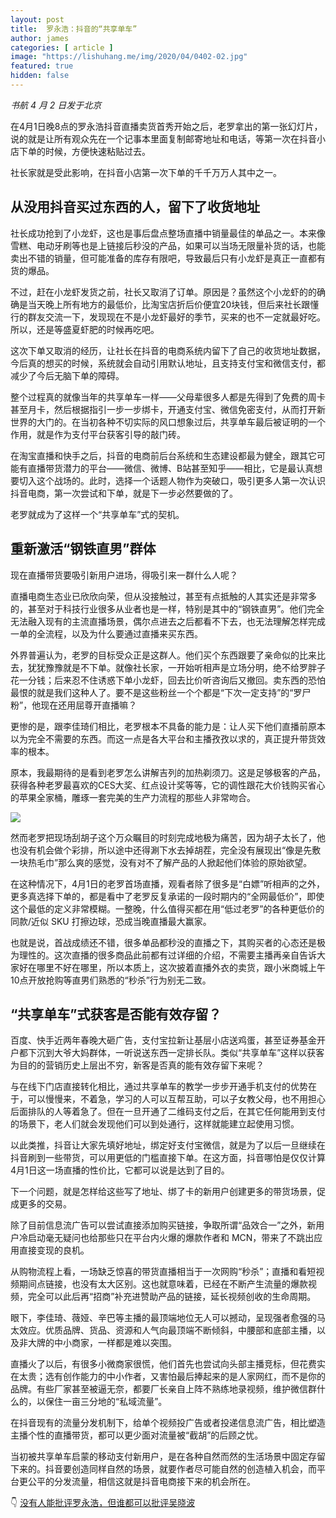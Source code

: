 ```yaml
---
layout: post
title:  罗永浩：抖音的“共享单车”
author: james
categories: [ article ]
image: "https://lishuhang.me/img/2020/04/0402-02.jpg"
featured: true
hidden: false
---
```






*书航 4 月 2 日发于北京*

在4月1日晚8点的罗永浩抖音直播卖货首秀开始之后，老罗拿出的第一张幻灯片，说的就是让所有观众先在一个记事本里面复制邮寄地址和电话，等第一次在抖音小店下单的时候，方便快速粘贴过去。

社长家就是受此影响，在抖音小店第一次下单的千千万万人其中之一。

## 从没用抖音买过东西的人，留下了收货地址

社长成功抢到了小龙虾，这也是事后盘点整场直播中销量最佳的单品之一。本来像雪糕、电动牙刷等也是上链接后秒没的产品，如果可以当场无限量补货的话，也能卖出不错的销量，但可能准备的库存有限吧，导致最后只有小龙虾是真正一直都有货的爆品。

不过，赶在小龙虾发货之前，社长又取消了订单。原因是？虽然这个小龙虾的的确确是当天晚上所有地方的最低价，比淘宝店折后价便宜20块钱，但后来社长跟懂行的群友交流一下，发现现在不是小龙虾最好的季节，买来的也不一定就最好吃。所以，还是等盛夏虾肥的时候再吃吧。

这次下单又取消的经历，让社长在抖音的电商系统内留下了自己的收货地址数据，今后真的想买的时候，系统就会自动引用默认地址，且支持支付宝和微信支付，都减少了今后无脑下单的障碍。

整个过程真的就像当年的共享单车一样——父母辈很多人都是先得到了免费的周卡甚至月卡，然后根据指引一步一步绑卡，开通支付宝、微信免密支付，从而打开新世界的大门的。在当初各种不切实际的风口想象过后，共享单车最后被证明的一个作用，就是作为支付平台获客引导的敲门砖。

在淘宝直播和快手之后，抖音的电商前后台系统和生态建设都最为健全，跟其它可能有直播带货潜力的平台——微信、微博、B站甚至知乎——相比，它是最认真想要切入这个战场的。此时，选择一个话题人物作为突破口，吸引更多人第一次认识抖音电商，第一次尝试和下单，就是下一步必然要做的了。

老罗就成为了这样一个“共享单车”式的契机。

## 重新激活“钢铁直男”群体

现在直播带货要吸引新用户进场，得吸引来一群什么人呢？

直播电商生态业已欣欣向荣，但从没接触过，甚至有点抵触的人其实还是非常多的，甚至对于科技行业很多从业者也是一样，特别是其中的“钢铁直男”。他们完全无法融入现有的主流直播场景，偶尔点进去之后都看不下去，也无法理解怎样完成一单的全流程，以及为什么要通过直播来买东西。

外界普遍认为，老罗的目标受众正是这群人。他们买个东西跟要了亲命似的比来比去，犹犹豫豫就是不下单。就像社长家，一开始听相声是立场分明，绝不给罗胖子花一分钱；后来忍不住诱惑下单小龙虾，回去比价听咨询后又撤回。卖东西的恐怕最恨的就是我们这种人了。要不是这些粉丝一个个都是“下次一定支持”的“罗尸粉”，他现在还用屈尊开直播嘛？

更惨的是，跟李佳琦们相比，老罗根本不具备的能力是：让人买下他们直播前原本以为完全不需要的东西。而这一点是各大平台和主播孜孜以求的，真正提升带货效率的根本。

原本，我最期待的是看到老罗怎么讲解吉列的加热剃须刀。这是足够极客的产品，获得各种老罗最喜欢的CES大奖、红点设计奖等等，它的调性跟花大价钱购买省心的苹果全家桶，雕琢一套完美的生产力流程的那些人非常吻合。

![](https://lishuhang.me/img/2020/04/0402-01.jpg)

然而老罗把现场刮胡子这个万众瞩目的时刻完成地极为痛苦，因为胡子太长了，他也没有机会做个彩排，所以途中还得涮下水去掉胡茬，完全没有展现出“像是先敷一块热毛巾”那么爽的感觉，没有对不了解产品的人掀起他们体验的原始欲望。

在这种情况下，4月1日的老罗首场直播，观看者除了很多是“白嫖”听相声的之外，更多真选择下单的，都是看中了老罗反复承诺的一段时期内的“全网最低价”，即使这个最低的定义非常模糊。一整晚，什么值得买都在用“低过老罗”的各种更低价的同款/近似 SKU 打擦边球，恐成当晚直播最大赢家。

也就是说，首战成绩还不错，很多单品都秒没的直播之下，其购买者的心态还是极为理性的。这次直播的很多商品此前都有过详细的介绍，不需要主播再亲自告诉大家好在哪里不好在哪里，所以本质上，这次披着直播外衣的卖货，跟小米商城上午10点开放抢购等直男们熟悉的“秒杀”行为别无二致。

## “共享单车”式获客是否能有效存留？

百度、快手近两年春晚大砸广告，支付宝拉新让基层小店送鸡蛋，甚至证券基金开户都下沉到大爷大妈群体，一听说送东西一定排长队。类似“共享单车”这样以获客为目的的营销历史上层出不穷，新客是否真的能有效存留下来呢？

与在线下门店直接转化相比，通过共享单车的教学一步步开通手机支付的优势在于，可以慢慢来，不着急，学习的人可以互帮互助，可以子女教父母，也不用担心后面排队的人等着急了。但在一旦开通了二维码支付之后，在其它任何能用到支付的场景下，老人们就会发现他们可以到处通行，这样就能建立起使用习惯。

以此类推，抖音让大家先填好地址，绑定好支付宝微信，就是为了以后一旦继续在抖音刷到一些带货，可以用更低的门槛直接下单。在这方面，抖音哪怕是仅仅计算4月1日这一场直播的性价比，它都可以说是达到了目的。

下一个问题，就是怎样给这些写了地址、绑了卡的新用户创建更多的带货场景，促成更多的交易。

除了目前信息流广告可以尝试直接添加购买链接，争取所谓“品效合一”之外，新用户冷启动毫无疑问也给那些只在平台内火爆的爆款作者和 MCN，带来了不跳出应用直接变现的良机。

从购物流程上看，一场缺乏惊喜的带货直播相当于一次网购“秒杀”；直播和看短视频期间点链接，也没有太大区别。这也就意味着，已经在不断产生流量的爆款视频，完全可以此后再“招商”补充进赞助产品的链接，延长视频创收的生命周期。

眼下，李佳琦、薇娅、辛巴等主播的最顶端地位无人可以撼动，呈现强者愈强的马太效应。优质品牌、货品、资源和人气向最顶端不断倾斜，中腰部和底部主播，以及非大牌的中小商家，一样都是难以突围。

直播火了以后，有很多小微商家很慌，他们首先也尝试向头部主播竞标，但花费实在太贵；选有创作能力的中小作者，又害怕最后捧起来的是人家网红，而不是你的品牌。有些厂家甚至被逼无奈，都要厂长亲自上阵不熟练地录视频，维护微信群什么的，以保住一亩三分地的“私域流量”。

在抖音现有的流量分发机制下，给单个视频投广告或者投递信息流广告，相比塑造主播个性的直播带货，都可以更少面对流量被“截胡”的后顾之忧。

当初被共享单车启蒙的移动支付新用户，是在各种自然而然的生活场景中固定存留下来的。抖音要创造同样自然的场景，就要作者尽可能自然的创造植入机会，而平台更公平的分发流量，相信这就是抖音电商接下来的机会所在。

👇 [没有人能批评罗永浩，但谁都可以批评吴晓波](https://mp.weixin.qq.com/s/c61LL5p5H-tPShsASIEfoQ)
